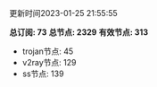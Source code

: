 更新时间2023-01-25 21:55:55

**总订阅: 73**
**总节点: 2329**
**有效节点: 313**
- trojan节点: 45
- v2ray节点: 129
- ss节点: 139

